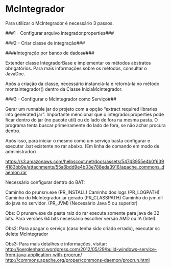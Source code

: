 # McIntegrador
Para utilizar o McIntegrador é necessário 3 passos.

###1 - Configurar arquivo integrador.properties###

###2 - Criar classe de integração###

####Integração por banco de dados####

Extender classe IntegradorBase e implementar os métodos abstratos obrigatórios. Para mais informações sobre os métodos, consultar o JavaDoc.

Após a criação da classe, necessário instanciá-la e retorná-la no método montaIntegrador() dentro da Classe IniciaMcIntegrador.

###3 - Configurar o McIntegrador como Serviço###

Gerar um runnable jar do projeto com a opção “extract required libraries into generated jar”. Importante mencionar que o integrador.properties pode ficar dentro do jar (no pacote util) ou do lado de fora na mesma pasta. O programa tenta buscar primeiramente do lado de fora, se não achar procura dentro.

Após isso, para iniciar o mesmo como um serviço basta configurar e executar .bat existente no rar abaixo. (Em linha de comando em modo de administrador)

https://s3.amazonaws.com/helpscout.net/docs/assets/54743955e4b0f6394183bb9e/attachments/55a6bdd9e4b03e788eda3916/apache_commons_daemon.rar

Necessário configurar dentro do BAT:

Caminho do prunsrv.exe (PR_INSTALL)
Caminho dos logs (PR_LOGPATH)
Caminho do McIntegrador.jar gerado (PR_CLASSPATH)
Caminho do jvm.dll do java no servidor. (PR_JVM) (Necessário Java 5 ou superior)

Obs: O prunsrv.exe da pasta raiz do rar executa somente para java de 32 bits. Para versões 64 bits necessário escolher versão AMD ou IA (Intel).

Obs2: Para apagar o serviço (caso tenha sido criado errado), executar sc delete McIntegrador

Obs3: Para mais detalhes e informações, visitar:
http://joerglenhard.wordpress.com/2012/05/29/build-windows-service-from-java-application-with-procrun/ http://commons.apache.org/proper/commons-daemon/procrun.html
